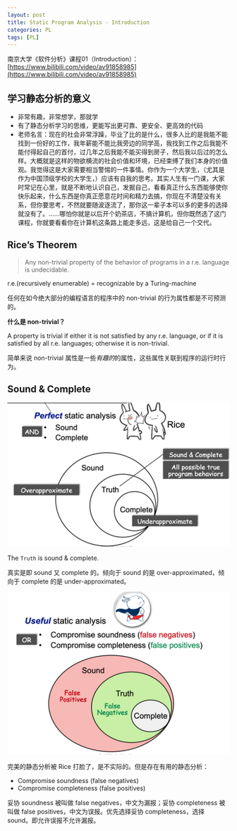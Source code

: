 ```yaml
---
layout: post
title: Static Program Analysis - Introduction
categories: PL
tags: [PL]
---
```


南京大学《软件分析》课程01（Introduction）：[https://www.bilibili.com/video/av91858985](https://www.bilibili.com/video/av91858985)

## 学习静态分析的意义

- 非常有趣，非常想学，那就学
- 有了静态分析学习的思维，更能写出更可靠、更安全、更高效的代码
- 老师名言：现在的社会非常浮躁，毕业了比的是什么，很多人比的是我能不能找到一份好的工作，我年薪能不能比我旁边的同学高，我找到工作之后我能不能付得起自己的首付，过几年之后我能不能买得到房子，然后我以后过的怎么样。大概就是这样的物欲横流的社会价值和环境，已经束缚了我们本身的价值观。我觉得这是大家需要相当警惕的一件事情。你作为一个大学生，（尤其是作为中国顶级学校的大学生，）应该有自我的思考。其实人生有一门课，大家时常记在心里，就是不断地认识自己，发掘自己，看看真正什么东西能够使你快乐起来，什么东西是你真正愿意花时间和精力去搞，你现在不清楚没有关系，但你要思考，不然就要随波逐流了，那你这一辈子本可以多的更多的选择就没有了。……哪怕你就是以后开个奶茶店，不搞计算机，但你既然选了这门课程，你就要看看你在计算机这条路上能走多远，这是给自己一个交代。

## Rice’s Theorem

> Any non-trivial property of the behavior of programs in a r.e. language is undecidable.

r.e.(recursively enumerable) = recognizable by a Turing-machine

任何在如今绝大部分的编程语言的程序中的 non-trivial 的行为属性都是不可预测的。

**什么是 non-trivial？**

A property is trivial if either it is not satisfied by any r.e. language, or if it is satisfied by all r.e. languages; otherwise it is non-trivial.

简单来说 non-trivial 属性是一些*有趣的*的属性，这些属性关联到程序的运行时行为。

## Sound & Complete

![image-20211222175133984](/images/posts/2021-12-22-static-analysis.assets/image-20211222175133984.png)

The `Truth` is sound & complete.

真实是即 sound 又 complete 的。倾向于 sound 的是 over-approximated，倾向于 complete 的是 under-approximated。

![image-20211222180409044](/images/posts/2021-12-22-static-analysis.assets/image-20211222180409044.png)

完美的静态分析被 Rice 打脸了，是不实际的。但是存在有用的静态分析：

- Compromise soundness (false negatives)
- Compromise completeness (false positives)

妥协 soundness 被叫做 false negatives，中文为漏报；妥协 completeness 被叫做 false positives，中文为误报。优先选择妥协 completeness，选择 sound。即允许误报不允许漏报。